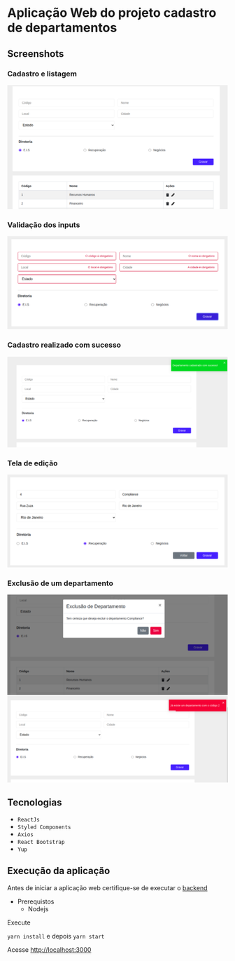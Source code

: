 # Aplicação Web do projeto cadastro de departamentos

## Screenshots

### Cadastro e listagem
![](img/cadastro1.png)

### Validação dos inputs
![](img/cadastro_obg.png)

### Cadastro realizado com sucesso
![](img/cadastro_realizado.png)

### Tela de edição
![](img/edicao.png)

### Exclusão de um departamento
![](img/exclusao.png)
![](img/validacao_rn.png)

## Tecnologias

- `ReactJs`
- `Styled Components`
- `Axios`
- `React Bootstrap`
- `Yup`

## Execução da aplicação

Antes de iniciar a aplicação web certifique-se de executar o [backend](https://bitbucket.org/omnifinanceira/java-test-icaro-magnago/src/master/omni-demo-api-clean/)

- Prerequistos
	- Nodejs

Execute 

`yarn install` e depois `yarn start`

Acesse [http://localhost:3000](http://localhost:3000)